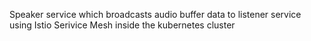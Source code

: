 Speaker service which broadcasts audio buffer data to listener service using Istio Serivice Mesh inside the kubernetes cluster

